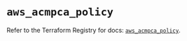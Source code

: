 # `aws_acmpca_policy`

Refer to the Terraform Registry for docs: [`aws_acmpca_policy`](https://registry.terraform.io/providers/hashicorp/aws/5.44.0/docs/resources/acmpca_policy).
